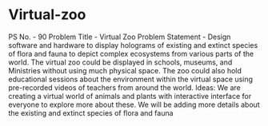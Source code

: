 # Virtual-zoo
PS No. - 90
Problem Title - Virtual Zoo
Problem Statement - Design software and hardware to display holograms of existing and extinct species of flora and fauna to depict complex ecosystems from various parts of the world. The virtual zoo could be displayed in schools, museums, and Ministries without using much physical space. The zoo could also hold educational sessions about the environment within the virtual space using pre-recorded videos of teachers from around the world.
Ideas:
We are creating a virtual world of animals and plants with interactive interface for everyone to explore more about these. We will be adding more details about the existing and extinct species of flora and fauna
